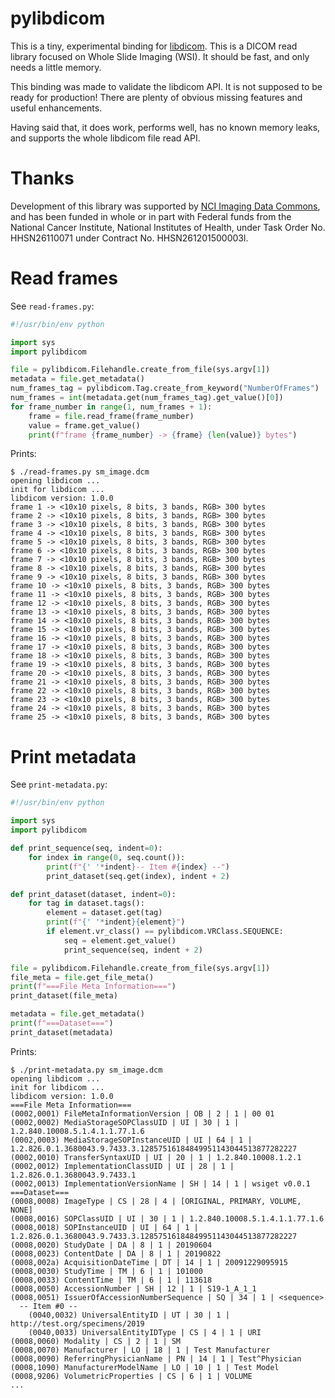 # pylibdicom

This is a tiny, experimental binding for
[libdicom](https://github.com/ImagingDataCommons/libdicom). This is a
DICOM read library focused on Whole Slide Imaging (WSI). It should be fast,
and only needs a little memory.

This binding was made to validate the libdicom API. It is not supposed to
be ready for production! There are plenty of obvious missing features and
useful enhancements.

Having said that, it does work, performs well, has no known memory leaks,
and supports the whole libdicom file read API.

# Thanks

Development of this library was supported by [NCI Imaging Data
Commons](https://imaging.datacommons.cancer.gov/), and has been funded in
whole or in part with Federal funds from the National Cancer Institute,
National Institutes of Health, under Task Order No. HHSN26110071 under
Contract No. HHSN261201500003l.

# Read frames

See `read-frames.py`:

```python
#!/usr/bin/env python

import sys
import pylibdicom

file = pylibdicom.Filehandle.create_from_file(sys.argv[1])
metadata = file.get_metadata()
num_frames_tag = pylibdicom.Tag.create_from_keyword("NumberOfFrames") 
num_frames = int(metadata.get(num_frames_tag).get_value()[0])
for frame_number in range(1, num_frames + 1):
    frame = file.read_frame(frame_number)
    value = frame.get_value()
    print(f"frame {frame_number} -> {frame} {len(value)} bytes")
```

Prints:

```
$ ./read-frames.py sm_image.dcm 
opening libdicom ...
init for libdicom ...
libdicom version: 1.0.0
frame 1 -> <10x10 pixels, 8 bits, 3 bands, RGB> 300 bytes
frame 2 -> <10x10 pixels, 8 bits, 3 bands, RGB> 300 bytes
frame 3 -> <10x10 pixels, 8 bits, 3 bands, RGB> 300 bytes
frame 4 -> <10x10 pixels, 8 bits, 3 bands, RGB> 300 bytes
frame 5 -> <10x10 pixels, 8 bits, 3 bands, RGB> 300 bytes
frame 6 -> <10x10 pixels, 8 bits, 3 bands, RGB> 300 bytes
frame 7 -> <10x10 pixels, 8 bits, 3 bands, RGB> 300 bytes
frame 8 -> <10x10 pixels, 8 bits, 3 bands, RGB> 300 bytes
frame 9 -> <10x10 pixels, 8 bits, 3 bands, RGB> 300 bytes
frame 10 -> <10x10 pixels, 8 bits, 3 bands, RGB> 300 bytes
frame 11 -> <10x10 pixels, 8 bits, 3 bands, RGB> 300 bytes
frame 12 -> <10x10 pixels, 8 bits, 3 bands, RGB> 300 bytes
frame 13 -> <10x10 pixels, 8 bits, 3 bands, RGB> 300 bytes
frame 14 -> <10x10 pixels, 8 bits, 3 bands, RGB> 300 bytes
frame 15 -> <10x10 pixels, 8 bits, 3 bands, RGB> 300 bytes
frame 16 -> <10x10 pixels, 8 bits, 3 bands, RGB> 300 bytes
frame 17 -> <10x10 pixels, 8 bits, 3 bands, RGB> 300 bytes
frame 18 -> <10x10 pixels, 8 bits, 3 bands, RGB> 300 bytes
frame 19 -> <10x10 pixels, 8 bits, 3 bands, RGB> 300 bytes
frame 20 -> <10x10 pixels, 8 bits, 3 bands, RGB> 300 bytes
frame 21 -> <10x10 pixels, 8 bits, 3 bands, RGB> 300 bytes
frame 22 -> <10x10 pixels, 8 bits, 3 bands, RGB> 300 bytes
frame 23 -> <10x10 pixels, 8 bits, 3 bands, RGB> 300 bytes
frame 24 -> <10x10 pixels, 8 bits, 3 bands, RGB> 300 bytes
frame 25 -> <10x10 pixels, 8 bits, 3 bands, RGB> 300 bytes
```

# Print metadata

See `print-metadata.py`:

```python
#!/usr/bin/env python

import sys
import pylibdicom

def print_sequence(seq, indent=0):
    for index in range(0, seq.count()):
        print(f"{' '*indent}-- Item #{index} --")
        print_dataset(seq.get(index), indent + 2)

def print_dataset(dataset, indent=0):
    for tag in dataset.tags():
        element = dataset.get(tag)
        print(f"{' '*indent}{element}")
        if element.vr_class() == pylibdicom.VRClass.SEQUENCE:
            seq = element.get_value()
            print_sequence(seq, indent + 2) 

file = pylibdicom.Filehandle.create_from_file(sys.argv[1])
file_meta = file.get_file_meta()
print(f"===File Meta Information===")
print_dataset(file_meta)

metadata = file.get_metadata()
print(f"===Dataset===")
print_dataset(metadata)
```

Prints:

```
$ ./print-metadata.py sm_image.dcm 
opening libdicom ...
init for libdicom ...
libdicom version: 1.0.0
===File Meta Information===
(0002,0001) FileMetaInformationVersion | OB | 2 | 1 | 00 01 
(0002,0002) MediaStorageSOPClassUID | UI | 30 | 1 | 1.2.840.10008.5.1.4.1.1.77.1.6
(0002,0003) MediaStorageSOPInstanceUID | UI | 64 | 1 | 1.2.826.0.1.3680043.9.7433.3.12857516184849951143044513877282227
(0002,0010) TransferSyntaxUID | UI | 20 | 1 | 1.2.840.10008.1.2.1
(0002,0012) ImplementationClassUID | UI | 28 | 1 | 1.2.826.0.1.3680043.9.7433.1
(0002,0013) ImplementationVersionName | SH | 14 | 1 | wsiget v0.0.1
===Dataset===
(0008,0008) ImageType | CS | 28 | 4 | [ORIGINAL, PRIMARY, VOLUME, NONE]
(0008,0016) SOPClassUID | UI | 30 | 1 | 1.2.840.10008.5.1.4.1.1.77.1.6
(0008,0018) SOPInstanceUID | UI | 64 | 1 | 1.2.826.0.1.3680043.9.7433.3.12857516184849951143044513877282227
(0008,0020) StudyDate | DA | 8 | 1 | 20190604
(0008,0023) ContentDate | DA | 8 | 1 | 20190822
(0008,002a) AcquisitionDateTime | DT | 14 | 1 | 20091229095915
(0008,0030) StudyTime | TM | 6 | 1 | 101000
(0008,0033) ContentTime | TM | 6 | 1 | 113618
(0008,0050) AccessionNumber | SH | 12 | 1 | S19-1_A_1_1
(0008,0051) IssuerOfAccessionNumberSequence | SQ | 34 | 1 | <sequence>
  -- Item #0 --
    (0040,0032) UniversalEntityID | UT | 30 | 1 | http://test.org/specimens/2019
    (0040,0033) UniversalEntityIDType | CS | 4 | 1 | URI
(0008,0060) Modality | CS | 2 | 1 | SM
(0008,0070) Manufacturer | LO | 18 | 1 | Test Manufacturer
(0008,0090) ReferringPhysicianName | PN | 14 | 1 | Test^Physician
(0008,1090) ManufacturerModelName | LO | 10 | 1 | Test Model
(0008,9206) VolumetricProperties | CS | 6 | 1 | VOLUME
...
